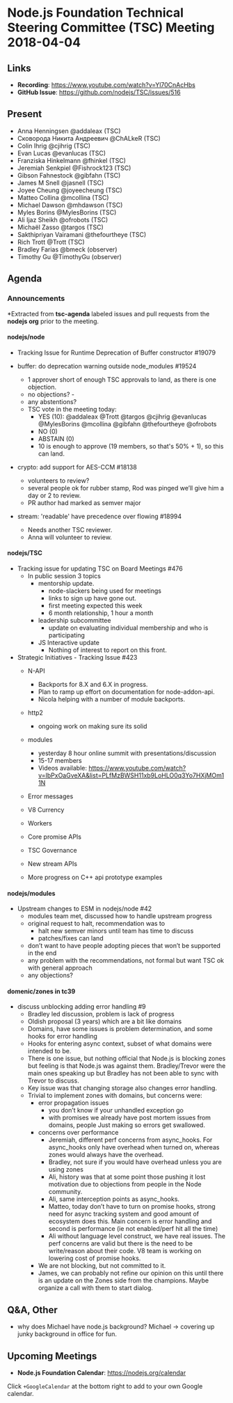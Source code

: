 # Node.js Foundation Technical Steering Committee (TSC) Meeting 2018-04-04

## Links

* **Recording**:  <https://www.youtube.com/watch?v=Yl70CnAcHbs>
* **GitHub Issue**: <https://github.com/nodejs/TSC/issues/516>

## Present

* Anna Henningsen @addaleax (TSC)
* Сковорода Никита Андреевич @ChALkeR (TSC)
* Colin Ihrig @cjihrig (TSC)
* Evan Lucas @evanlucas (TSC)
* Franziska Hinkelmann @fhinkel (TSC)
* Jeremiah Senkpiel @Fishrock123 (TSC)
* Gibson Fahnestock @gibfahn (TSC)
* James M Snell @jasnell (TSC)
* Joyee Cheung @joyeecheung (TSC)
* Matteo Collina @mcollina (TSC)
* Michael Dawson @mhdawson (TSC)
* Myles Borins @MylesBorins (TSC)
* Ali Ijaz Sheikh @ofrobots (TSC)
* Michaël Zasso @targos (TSC)
* Sakthipriyan Vairamani @thefourtheye (TSC)
* Rich Trott @Trott (TSC)
* Bradley Farias @bmeck (observer)
* Timothy Gu @TimothyGu (observer)

## Agenda

### Announcements

*Extracted from **tsc-agenda** labeled issues and pull requests from the **nodejs org** prior to the meeting.

#### nodejs/node
* Tracking Issue for Runtime Deprecation of Buffer constructor #19079
* buffer: do deprecation warning outside node_modules #19524
  * 1 approver short of enough TSC approvals to land, as there is one objection.
  * no objections? -
  * any abstentions?
  * TSC vote in the meeting today:
    * YES (10): @addaleax @Trott @targos @cjihrig @evanlucas @MylesBorins @mcollina
        @gibfahn @thefourtheye @ofrobots
    * NO (0)
    * ABSTAIN (0)
    * 10 is enough to approve (19 members, so that's 50% + 1), so this can land.

* crypto: add support for AES-CCM #18138
  * volunteers to review?
  * several people ok for rubber stamp, Rod was pinged we’ll give him a day or 2 to
    review.
  * PR author had marked as semver major

* stream: 'readable' have precedence over flowing #18994
  * Needs another TSC reviewer.
  * Anna will volunteer to review.

#### nodejs/TSC
* Tracking issue for updating TSC on Board Meetings #476
  * In public session 3 topics
    * mentorship update.
      * node-slackers being used for meetings
      * links to sign up have gone out.
      * first meeting expected this week
      * 6 month relationship, 1 hour a month
    * leadership subcommittee
      * update on evaluating individual membership and who is participating
    * JS Interactive update
      * Nothing of interest to report on this front.
* Strategic Initiatives - Tracking Issue #423
  * N-API
    * Backports for 8.X and 6.X in progress.
    * Plan to ramp up effort on documentation for node-addon-api.
    * Nicola helping with a number of module backports.
  * http2
    * ongoing work on making sure its solid
  * modules
    * yesterday 8 hour online summit with presentations/discussion
    * 15-17 members
    * Videos available: <https://www.youtube.com/watch?v=IbPxOaGveXA&list=PLfMzBWSH11xb9LoHLO0q3Yo7HXjMOm11N>

  * Error messages
  * V8 Currency
  * Workers
  * Core promise APIs
  * TSC Governance
  * New stream APIs
  * More progress on C++ api prototype examples

#### nodejs/modules
* Upstream changes to ESM in nodejs/node #42
  * modules team met, discussed how to handle upstream progress
  * original request to halt, recommendation was to
    * halt new semver minors until team has time to discuss
    * patches/fixes can land
  * don’t want to have people adopting pieces that won’t be supported in the end
  * any problem with the recommendations, not formal but want TSC ok with general approach
  * any objections?

#### domenic/zones in tc39
* discuss unblocking adding error handling #9
  * Bradley led discussion, problem is lack of progress
  * Oldish proposal (3 years) which are a bit like domains
  * Domains, have some issues is problem determination, and some hooks for error handling
  * Hooks for entering async context, subset of what domains were intended to be.
  * There is one issue, but nothing official that Node.js is blocking zones but feeling is that
    Node.js was against them. Bradley/Trevor were the main ones speaking up but Bradley
    has not been able to sync with Trevor to discuss.
  * Key issue was that changing storage also changes error handling.
  * Trivial to implement zones with domains, but concerns were:
    * error propagation issues
      * you don’t know if your unhandled exception go
      * with promises we already have post mortem issues from domains, people
        Just making so errors get swallowed.
    * concerns over performance
      * Jeremiah, different perf concerns from async_hooks.  For async_hooks only
        have overhead when turned on, whereas zones would always have the overhead.
      * Bradley, not sure if you would have overhead unless you are using zones
      * Ali, history was that at some point those pushing it lost motivation due to objections
        from people in the Node community.
      * Ali, same interception points as async_hooks.
      * Matteo, today don’t have to turn on promise hooks, strong need for async tracking
        system and good amount of ecosystem does this. Main concern is error handling
        and second is performance (ie not enabled/perf hit all the time)
      * Ali without language level construct, we have real issues.  The perf concerns are valid
        but there is the need to be write/reason about their code.  V8 team is working on lowering
    cost of promise hooks.
    * We are not blocking, but not committed to it.
    * James, we can probably not refine our opinion on this until there is an update on the Zones
      side from the champions.  Maybe organize a call with them to start dialog.

## Q&A, Other
* why does Michael have node.js background? Michael -> covering up junky background in office for fun.
## Upcoming Meetings

* **Node.js Foundation Calendar**: <https://nodejs.org/calendar>

Click `+GoogleCalendar` at the bottom right to add to your own Google calendar.

